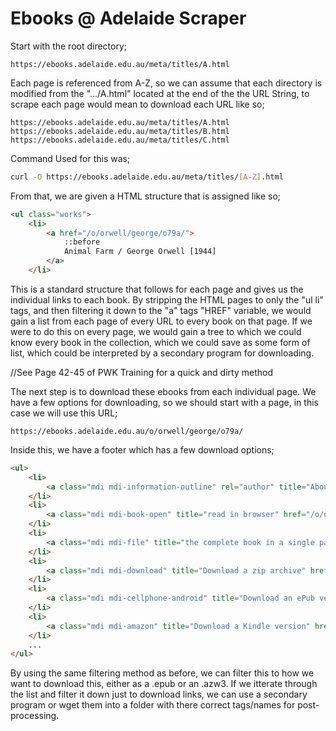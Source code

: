 # Ebooks @ Adelaide Scraper

Start with the root directory;

```
https://ebooks.adelaide.edu.au/meta/titles/A.html
```

Each page is referenced from A-Z, so we can assume that each directory is modified from the ".../A.html" located at the end of the the URL String, to scrape each page would mean to download each URL like so;

```
https://ebooks.adelaide.edu.au/meta/titles/A.html
https://ebooks.adelaide.edu.au/meta/titles/B.html
https://ebooks.adelaide.edu.au/meta/titles/C.html
```

Command Used for this was;

```bash
curl -O https://ebooks.adelaide.edu.au/meta/titles/[A-Z].html
```

From that, we are given a HTML structure that is assigned like so;

```html
<ul class="works">
    <li>
        <a href="/o/orwell/george/o79a/">
            ::before
            Animal Farm / George Orwell [1944]
        </a>
    </li>
```

This is a standard structure that follows for each page and gives us the individual links to each book. By stripping the HTML pages to only the "ul li" tags, and then filtering it down to the "a" tags "HREF" variable, we would gain a list from each page of every URL to every book on that page. If we were to do this on every page, we would gain a tree to which we could know every book in the collection, which we could save as some form of list, which could be interpreted by a secondary program for downloading.

//See Page 42-45 of PWK Training for a quick and dirty method

The next step is to download these ebooks from each individual page. We have a few options for downloading, so we should start with a page, in this case we will use this URL;

```
https://ebooks.adelaide.edu.au/o/orwell/george/o79a/
```

Inside this, we have a footer which has a few download options;

```html
<ul>
    <li>
        <a class="mdi mdi-information-outline" rel="author" title="About this book" href="/o/orwell/george/"> about</a>
    </li>
    <li>
        <a class="mdi mdi-book-open" title="read in browser" href="/o/orwell/george/o79a/"> read</a>
    </li>
    <li>
        <a class="mdi mdi-file" title="the complete book in a single page" href="/o/orwell/george/o79a/complete.html"> complete</a>
    </li>
    <li>
        <a class="mdi mdi-download" title="Download a zip archive" href="/cgi-bin/zip/o/orwell/george/o79a"> download</a>
    </li>
    <li>
        <a class="mdi mdi-cellphone-android" title="Download an ePub version" href="/o/orwell/george/o79a/o79a.epub"> ePub</a>
    </li>
    <li>
        <a class="mdi mdi-amazon" title="Download a Kindle version" href="/o/orwell/george/o79a/o79a.azw3"> Kindle</a>
    </li>
    ...
</ul>
```

By using the same filtering method as before, we can filter this to how we want to download this, either as a .epub or an .azw3. If we itterate through the list and filter it down just to download links, we can use a secondary program or wget them into a folder with there correct tags/names for post-processing. 